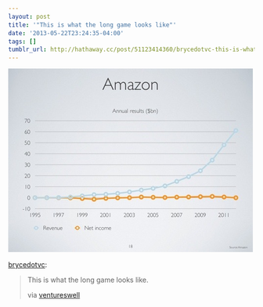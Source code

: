 ```yaml
---
layout: post
title: '"This is what the long game looks like"'
date: '2013-05-22T23:24:35-04:00'
tags: []
tumblr_url: http://hathaway.cc/post/51123414360/brycedotvc-this-is-what-the-long-game-looks
---
```

![](/assets/images/tumblr_mn801aJLty1qzj0mao1_500.jpg)

[brycedotvc](http://bryce.vc/post/51098957471/this-is-what-the-long-game-looks-like-via):

> This is what the long game looks like.
>
> via [ventureswell](http://swell.ventureswell.com/post/51013908656/how-to-build-a-forever-company)
